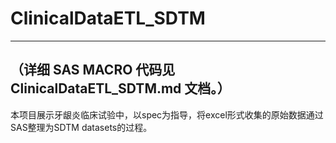# ClinicalDataETL_SDTM  
---------------------------------------------------------------------------------------------
（详细 SAS MACRO 代码见 ClinicalDataETL_SDTM.md 文档。）  
----------------------------------------------------------------------------------------------  

本项目展示牙龈炎临床试验中，以spec为指导，将excel形式收集的原始数据通过SAS整理为SDTM datasets的过程。  
  
